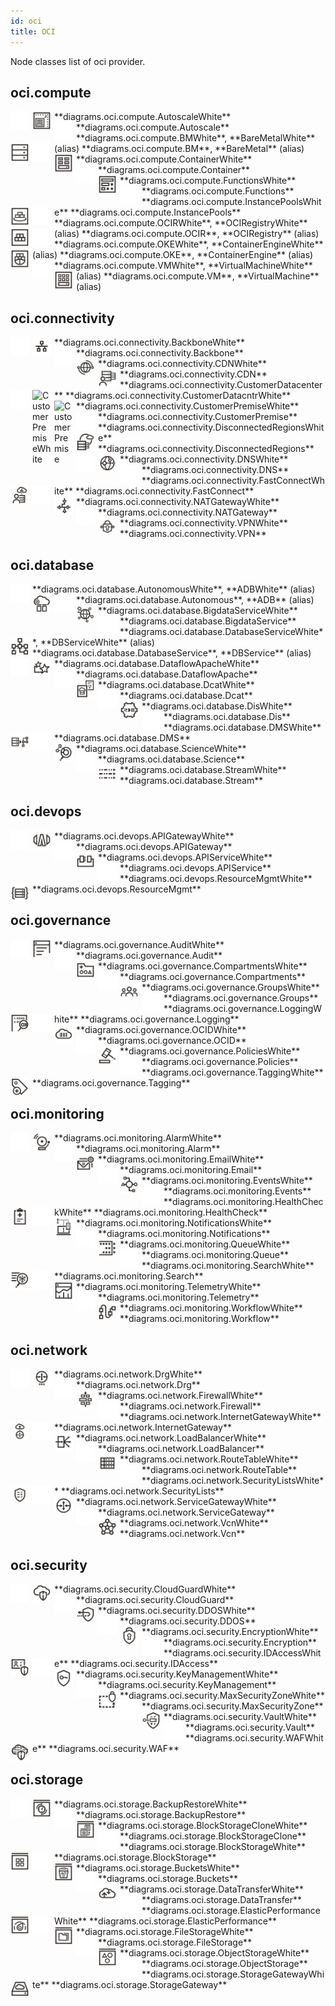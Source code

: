 ```yaml
---
id: oci
title: OCI
---
```


Node classes list of oci provider.

## oci.compute


<img width="30" src="/img/resources/oci/compute/autoscale-white.png" alt="AutoscaleWhite" style="float: left; padding-right: 5px;" >
**diagrams.oci.compute.AutoscaleWhite**

<img width="30" src="/img/resources/oci/compute/autoscale.png" alt="Autoscale" style="float: left; padding-right: 5px;" >
**diagrams.oci.compute.Autoscale**

<img width="30" src="/img/resources/oci/compute/bm-white.png" alt="BMWhite" style="float: left; padding-right: 5px;" >
**diagrams.oci.compute.BMWhite**, **BareMetalWhite** (alias)

<img width="30" src="/img/resources/oci/compute/bm.png" alt="BM" style="float: left; padding-right: 5px;" >
**diagrams.oci.compute.BM**, **BareMetal** (alias)

<img width="30" src="/img/resources/oci/compute/container-white.png" alt="ContainerWhite" style="float: left; padding-right: 5px;" >
**diagrams.oci.compute.ContainerWhite**

<img width="30" src="/img/resources/oci/compute/container.png" alt="Container" style="float: left; padding-right: 5px;" >
**diagrams.oci.compute.Container**

<img width="30" src="/img/resources/oci/compute/functions-white.png" alt="FunctionsWhite" style="float: left; padding-right: 5px;" >
**diagrams.oci.compute.FunctionsWhite**

<img width="30" src="/img/resources/oci/compute/functions.png" alt="Functions" style="float: left; padding-right: 5px;" >
**diagrams.oci.compute.Functions**

<img width="30" src="/img/resources/oci/compute/instance-pools-white.png" alt="InstancePoolsWhite" style="float: left; padding-right: 5px;" >
**diagrams.oci.compute.InstancePoolsWhite**

<img width="30" src="/img/resources/oci/compute/instance-pools.png" alt="InstancePools" style="float: left; padding-right: 5px;" >
**diagrams.oci.compute.InstancePools**

<img width="30" src="/img/resources/oci/compute/ocir-white.png" alt="OCIRWhite" style="float: left; padding-right: 5px;" >
**diagrams.oci.compute.OCIRWhite**, **OCIRegistryWhite** (alias)

<img width="30" src="/img/resources/oci/compute/ocir.png" alt="OCIR" style="float: left; padding-right: 5px;" >
**diagrams.oci.compute.OCIR**, **OCIRegistry** (alias)

<img width="30" src="/img/resources/oci/compute/oke-white.png" alt="OKEWhite" style="float: left; padding-right: 5px;" >
**diagrams.oci.compute.OKEWhite**, **ContainerEngineWhite** (alias)

<img width="30" src="/img/resources/oci/compute/oke.png" alt="OKE" style="float: left; padding-right: 5px;" >
**diagrams.oci.compute.OKE**, **ContainerEngine** (alias)

<img width="30" src="/img/resources/oci/compute/vm-white.png" alt="VMWhite" style="float: left; padding-right: 5px;" >
**diagrams.oci.compute.VMWhite**, **VirtualMachineWhite** (alias)

<img width="30" src="/img/resources/oci/compute/vm.png" alt="VM" style="float: left; padding-right: 5px;" >
**diagrams.oci.compute.VM**, **VirtualMachine** (alias)

## oci.connectivity


<img width="30" src="/img/resources/oci/connectivity/backbone-white.png" alt="BackboneWhite" style="float: left; padding-right: 5px;" >
**diagrams.oci.connectivity.BackboneWhite**

<img width="30" src="/img/resources/oci/connectivity/backbone.png" alt="Backbone" style="float: left; padding-right: 5px;" >
**diagrams.oci.connectivity.Backbone**

<img width="30" src="/img/resources/oci/connectivity/cdn-white.png" alt="CDNWhite" style="float: left; padding-right: 5px;" >
**diagrams.oci.connectivity.CDNWhite**

<img width="30" src="/img/resources/oci/connectivity/cdn.png" alt="CDN" style="float: left; padding-right: 5px;" >
**diagrams.oci.connectivity.CDN**

<img width="30" src="/img/resources/oci/connectivity/customer-datacenter.png" alt="CustomerDatacenter" style="float: left; padding-right: 5px;" >
**diagrams.oci.connectivity.CustomerDatacenter**

<img width="30" src="/img/resources/oci/connectivity/customer-datacntr-white.png" alt="CustomerDatacntrWhite" style="float: left; padding-right: 5px;" >
**diagrams.oci.connectivity.CustomerDatacntrWhite**

<img width="30" src="/img/resources/oci/connectivity/customer-premise-white.png" alt="CustomerPremiseWhite" style="float: left; padding-right: 5px;" >
**diagrams.oci.connectivity.CustomerPremiseWhite**

<img width="30" src="/img/resources/oci/connectivity/customer-premise.png" alt="CustomerPremise" style="float: left; padding-right: 5px;" >
**diagrams.oci.connectivity.CustomerPremise**

<img width="30" src="/img/resources/oci/connectivity/disconnected-regions-white.png" alt="DisconnectedRegionsWhite" style="float: left; padding-right: 5px;" >
**diagrams.oci.connectivity.DisconnectedRegionsWhite**

<img width="30" src="/img/resources/oci/connectivity/disconnected-regions.png" alt="DisconnectedRegions" style="float: left; padding-right: 5px;" >
**diagrams.oci.connectivity.DisconnectedRegions**

<img width="30" src="/img/resources/oci/connectivity/dns-white.png" alt="DNSWhite" style="float: left; padding-right: 5px;" >
**diagrams.oci.connectivity.DNSWhite**

<img width="30" src="/img/resources/oci/connectivity/dns.png" alt="DNS" style="float: left; padding-right: 5px;" >
**diagrams.oci.connectivity.DNS**

<img width="30" src="/img/resources/oci/connectivity/fast-connect-white.png" alt="FastConnectWhite" style="float: left; padding-right: 5px;" >
**diagrams.oci.connectivity.FastConnectWhite**

<img width="30" src="/img/resources/oci/connectivity/fast-connect.png" alt="FastConnect" style="float: left; padding-right: 5px;" >
**diagrams.oci.connectivity.FastConnect**

<img width="30" src="/img/resources/oci/connectivity/nat-gateway-white.png" alt="NATGatewayWhite" style="float: left; padding-right: 5px;" >
**diagrams.oci.connectivity.NATGatewayWhite**

<img width="30" src="/img/resources/oci/connectivity/nat-gateway.png" alt="NATGateway" style="float: left; padding-right: 5px;" >
**diagrams.oci.connectivity.NATGateway**

<img width="30" src="/img/resources/oci/connectivity/vpn-white.png" alt="VPNWhite" style="float: left; padding-right: 5px;" >
**diagrams.oci.connectivity.VPNWhite**

<img width="30" src="/img/resources/oci/connectivity/vpn.png" alt="VPN" style="float: left; padding-right: 5px;" >
**diagrams.oci.connectivity.VPN**

## oci.database


<img width="30" src="/img/resources/oci/database/autonomous-white.png" alt="AutonomousWhite" style="float: left; padding-right: 5px;" >
**diagrams.oci.database.AutonomousWhite**, **ADBWhite** (alias)

<img width="30" src="/img/resources/oci/database/autonomous.png" alt="Autonomous" style="float: left; padding-right: 5px;" >
**diagrams.oci.database.Autonomous**, **ADB** (alias)

<img width="30" src="/img/resources/oci/database/bigdata-service-white.png" alt="BigdataServiceWhite" style="float: left; padding-right: 5px;" >
**diagrams.oci.database.BigdataServiceWhite**

<img width="30" src="/img/resources/oci/database/bigdata-service.png" alt="BigdataService" style="float: left; padding-right: 5px;" >
**diagrams.oci.database.BigdataService**

<img width="30" src="/img/resources/oci/database/database-service-white.png" alt="DatabaseServiceWhite" style="float: left; padding-right: 5px;" >
**diagrams.oci.database.DatabaseServiceWhite**, **DBServiceWhite** (alias)

<img width="30" src="/img/resources/oci/database/database-service.png" alt="DatabaseService" style="float: left; padding-right: 5px;" >
**diagrams.oci.database.DatabaseService**, **DBService** (alias)

<img width="30" src="/img/resources/oci/database/dataflow-apache-white.png" alt="DataflowApacheWhite" style="float: left; padding-right: 5px;" >
**diagrams.oci.database.DataflowApacheWhite**

<img width="30" src="/img/resources/oci/database/dataflow-apache.png" alt="DataflowApache" style="float: left; padding-right: 5px;" >
**diagrams.oci.database.DataflowApache**

<img width="30" src="/img/resources/oci/database/dcat-white.png" alt="DcatWhite" style="float: left; padding-right: 5px;" >
**diagrams.oci.database.DcatWhite**

<img width="30" src="/img/resources/oci/database/dcat.png" alt="Dcat" style="float: left; padding-right: 5px;" >
**diagrams.oci.database.Dcat**

<img width="30" src="/img/resources/oci/database/dis-white.png" alt="DisWhite" style="float: left; padding-right: 5px;" >
**diagrams.oci.database.DisWhite**

<img width="30" src="/img/resources/oci/database/dis.png" alt="Dis" style="float: left; padding-right: 5px;" >
**diagrams.oci.database.Dis**

<img width="30" src="/img/resources/oci/database/dms-white.png" alt="DMSWhite" style="float: left; padding-right: 5px;" >
**diagrams.oci.database.DMSWhite**

<img width="30" src="/img/resources/oci/database/dms.png" alt="DMS" style="float: left; padding-right: 5px;" >
**diagrams.oci.database.DMS**

<img width="30" src="/img/resources/oci/database/science-white.png" alt="ScienceWhite" style="float: left; padding-right: 5px;" >
**diagrams.oci.database.ScienceWhite**

<img width="30" src="/img/resources/oci/database/science.png" alt="Science" style="float: left; padding-right: 5px;" >
**diagrams.oci.database.Science**

<img width="30" src="/img/resources/oci/database/stream-white.png" alt="StreamWhite" style="float: left; padding-right: 5px;" >
**diagrams.oci.database.StreamWhite**

<img width="30" src="/img/resources/oci/database/stream.png" alt="Stream" style="float: left; padding-right: 5px;" >
**diagrams.oci.database.Stream**

## oci.devops


<img width="30" src="/img/resources/oci/devops/api-gateway-white.png" alt="APIGatewayWhite" style="float: left; padding-right: 5px;" >
**diagrams.oci.devops.APIGatewayWhite**

<img width="30" src="/img/resources/oci/devops/api-gateway.png" alt="APIGateway" style="float: left; padding-right: 5px;" >
**diagrams.oci.devops.APIGateway**

<img width="30" src="/img/resources/oci/devops/api-service-white.png" alt="APIServiceWhite" style="float: left; padding-right: 5px;" >
**diagrams.oci.devops.APIServiceWhite**

<img width="30" src="/img/resources/oci/devops/api-service.png" alt="APIService" style="float: left; padding-right: 5px;" >
**diagrams.oci.devops.APIService**

<img width="30" src="/img/resources/oci/devops/resource-mgmt-white.png" alt="ResourceMgmtWhite" style="float: left; padding-right: 5px;" >
**diagrams.oci.devops.ResourceMgmtWhite**

<img width="30" src="/img/resources/oci/devops/resource-mgmt.png" alt="ResourceMgmt" style="float: left; padding-right: 5px;" >
**diagrams.oci.devops.ResourceMgmt**

## oci.governance


<img width="30" src="/img/resources/oci/governance/audit-white.png" alt="AuditWhite" style="float: left; padding-right: 5px;" >
**diagrams.oci.governance.AuditWhite**

<img width="30" src="/img/resources/oci/governance/audit.png" alt="Audit" style="float: left; padding-right: 5px;" >
**diagrams.oci.governance.Audit**

<img width="30" src="/img/resources/oci/governance/compartments-white.png" alt="CompartmentsWhite" style="float: left; padding-right: 5px;" >
**diagrams.oci.governance.CompartmentsWhite**

<img width="30" src="/img/resources/oci/governance/compartments.png" alt="Compartments" style="float: left; padding-right: 5px;" >
**diagrams.oci.governance.Compartments**

<img width="30" src="/img/resources/oci/governance/groups-white.png" alt="GroupsWhite" style="float: left; padding-right: 5px;" >
**diagrams.oci.governance.GroupsWhite**

<img width="30" src="/img/resources/oci/governance/groups.png" alt="Groups" style="float: left; padding-right: 5px;" >
**diagrams.oci.governance.Groups**

<img width="30" src="/img/resources/oci/governance/logging-white.png" alt="LoggingWhite" style="float: left; padding-right: 5px;" >
**diagrams.oci.governance.LoggingWhite**

<img width="30" src="/img/resources/oci/governance/logging.png" alt="Logging" style="float: left; padding-right: 5px;" >
**diagrams.oci.governance.Logging**

<img width="30" src="/img/resources/oci/governance/ocid-white.png" alt="OCIDWhite" style="float: left; padding-right: 5px;" >
**diagrams.oci.governance.OCIDWhite**

<img width="30" src="/img/resources/oci/governance/ocid.png" alt="OCID" style="float: left; padding-right: 5px;" >
**diagrams.oci.governance.OCID**

<img width="30" src="/img/resources/oci/governance/policies-white.png" alt="PoliciesWhite" style="float: left; padding-right: 5px;" >
**diagrams.oci.governance.PoliciesWhite**

<img width="30" src="/img/resources/oci/governance/policies.png" alt="Policies" style="float: left; padding-right: 5px;" >
**diagrams.oci.governance.Policies**

<img width="30" src="/img/resources/oci/governance/tagging-white.png" alt="TaggingWhite" style="float: left; padding-right: 5px;" >
**diagrams.oci.governance.TaggingWhite**

<img width="30" src="/img/resources/oci/governance/tagging.png" alt="Tagging" style="float: left; padding-right: 5px;" >
**diagrams.oci.governance.Tagging**

## oci.monitoring


<img width="30" src="/img/resources/oci/monitoring/alarm-white.png" alt="AlarmWhite" style="float: left; padding-right: 5px;" >
**diagrams.oci.monitoring.AlarmWhite**

<img width="30" src="/img/resources/oci/monitoring/alarm.png" alt="Alarm" style="float: left; padding-right: 5px;" >
**diagrams.oci.monitoring.Alarm**

<img width="30" src="/img/resources/oci/monitoring/email-white.png" alt="EmailWhite" style="float: left; padding-right: 5px;" >
**diagrams.oci.monitoring.EmailWhite**

<img width="30" src="/img/resources/oci/monitoring/email.png" alt="Email" style="float: left; padding-right: 5px;" >
**diagrams.oci.monitoring.Email**

<img width="30" src="/img/resources/oci/monitoring/events-white.png" alt="EventsWhite" style="float: left; padding-right: 5px;" >
**diagrams.oci.monitoring.EventsWhite**

<img width="30" src="/img/resources/oci/monitoring/events.png" alt="Events" style="float: left; padding-right: 5px;" >
**diagrams.oci.monitoring.Events**

<img width="30" src="/img/resources/oci/monitoring/health-check-white.png" alt="HealthCheckWhite" style="float: left; padding-right: 5px;" >
**diagrams.oci.monitoring.HealthCheckWhite**

<img width="30" src="/img/resources/oci/monitoring/health-check.png" alt="HealthCheck" style="float: left; padding-right: 5px;" >
**diagrams.oci.monitoring.HealthCheck**

<img width="30" src="/img/resources/oci/monitoring/notifications-white.png" alt="NotificationsWhite" style="float: left; padding-right: 5px;" >
**diagrams.oci.monitoring.NotificationsWhite**

<img width="30" src="/img/resources/oci/monitoring/notifications.png" alt="Notifications" style="float: left; padding-right: 5px;" >
**diagrams.oci.monitoring.Notifications**

<img width="30" src="/img/resources/oci/monitoring/queue-white.png" alt="QueueWhite" style="float: left; padding-right: 5px;" >
**diagrams.oci.monitoring.QueueWhite**

<img width="30" src="/img/resources/oci/monitoring/queue.png" alt="Queue" style="float: left; padding-right: 5px;" >
**diagrams.oci.monitoring.Queue**

<img width="30" src="/img/resources/oci/monitoring/search-white.png" alt="SearchWhite" style="float: left; padding-right: 5px;" >
**diagrams.oci.monitoring.SearchWhite**

<img width="30" src="/img/resources/oci/monitoring/search.png" alt="Search" style="float: left; padding-right: 5px;" >
**diagrams.oci.monitoring.Search**

<img width="30" src="/img/resources/oci/monitoring/telemetry-white.png" alt="TelemetryWhite" style="float: left; padding-right: 5px;" >
**diagrams.oci.monitoring.TelemetryWhite**

<img width="30" src="/img/resources/oci/monitoring/telemetry.png" alt="Telemetry" style="float: left; padding-right: 5px;" >
**diagrams.oci.monitoring.Telemetry**

<img width="30" src="/img/resources/oci/monitoring/workflow-white.png" alt="WorkflowWhite" style="float: left; padding-right: 5px;" >
**diagrams.oci.monitoring.WorkflowWhite**

<img width="30" src="/img/resources/oci/monitoring/workflow.png" alt="Workflow" style="float: left; padding-right: 5px;" >
**diagrams.oci.monitoring.Workflow**

## oci.network


<img width="30" src="/img/resources/oci/network/drg-white.png" alt="DrgWhite" style="float: left; padding-right: 5px;" >
**diagrams.oci.network.DrgWhite**

<img width="30" src="/img/resources/oci/network/drg.png" alt="Drg" style="float: left; padding-right: 5px;" >
**diagrams.oci.network.Drg**

<img width="30" src="/img/resources/oci/network/firewall-white.png" alt="FirewallWhite" style="float: left; padding-right: 5px;" >
**diagrams.oci.network.FirewallWhite**

<img width="30" src="/img/resources/oci/network/firewall.png" alt="Firewall" style="float: left; padding-right: 5px;" >
**diagrams.oci.network.Firewall**

<img width="30" src="/img/resources/oci/network/internet-gateway-white.png" alt="InternetGatewayWhite" style="float: left; padding-right: 5px;" >
**diagrams.oci.network.InternetGatewayWhite**

<img width="30" src="/img/resources/oci/network/internet-gateway.png" alt="InternetGateway" style="float: left; padding-right: 5px;" >
**diagrams.oci.network.InternetGateway**

<img width="30" src="/img/resources/oci/network/load-balancer-white.png" alt="LoadBalancerWhite" style="float: left; padding-right: 5px;" >
**diagrams.oci.network.LoadBalancerWhite**

<img width="30" src="/img/resources/oci/network/load-balancer.png" alt="LoadBalancer" style="float: left; padding-right: 5px;" >
**diagrams.oci.network.LoadBalancer**

<img width="30" src="/img/resources/oci/network/route-table-white.png" alt="RouteTableWhite" style="float: left; padding-right: 5px;" >
**diagrams.oci.network.RouteTableWhite**

<img width="30" src="/img/resources/oci/network/route-table.png" alt="RouteTable" style="float: left; padding-right: 5px;" >
**diagrams.oci.network.RouteTable**

<img width="30" src="/img/resources/oci/network/security-lists-white.png" alt="SecurityListsWhite" style="float: left; padding-right: 5px;" >
**diagrams.oci.network.SecurityListsWhite**

<img width="30" src="/img/resources/oci/network/security-lists.png" alt="SecurityLists" style="float: left; padding-right: 5px;" >
**diagrams.oci.network.SecurityLists**

<img width="30" src="/img/resources/oci/network/service-gateway-white.png" alt="ServiceGatewayWhite" style="float: left; padding-right: 5px;" >
**diagrams.oci.network.ServiceGatewayWhite**

<img width="30" src="/img/resources/oci/network/service-gateway.png" alt="ServiceGateway" style="float: left; padding-right: 5px;" >
**diagrams.oci.network.ServiceGateway**

<img width="30" src="/img/resources/oci/network/vcn-white.png" alt="VcnWhite" style="float: left; padding-right: 5px;" >
**diagrams.oci.network.VcnWhite**

<img width="30" src="/img/resources/oci/network/vcn.png" alt="Vcn" style="float: left; padding-right: 5px;" >
**diagrams.oci.network.Vcn**

## oci.security


<img width="30" src="/img/resources/oci/security/cloud-guard-white.png" alt="CloudGuardWhite" style="float: left; padding-right: 5px;" >
**diagrams.oci.security.CloudGuardWhite**

<img width="30" src="/img/resources/oci/security/cloud-guard.png" alt="CloudGuard" style="float: left; padding-right: 5px;" >
**diagrams.oci.security.CloudGuard**

<img width="30" src="/img/resources/oci/security/ddos-white.png" alt="DDOSWhite" style="float: left; padding-right: 5px;" >
**diagrams.oci.security.DDOSWhite**

<img width="30" src="/img/resources/oci/security/ddos.png" alt="DDOS" style="float: left; padding-right: 5px;" >
**diagrams.oci.security.DDOS**

<img width="30" src="/img/resources/oci/security/encryption-white.png" alt="EncryptionWhite" style="float: left; padding-right: 5px;" >
**diagrams.oci.security.EncryptionWhite**

<img width="30" src="/img/resources/oci/security/encryption.png" alt="Encryption" style="float: left; padding-right: 5px;" >
**diagrams.oci.security.Encryption**

<img width="30" src="/img/resources/oci/security/id-access-white.png" alt="IDAccessWhite" style="float: left; padding-right: 5px;" >
**diagrams.oci.security.IDAccessWhite**

<img width="30" src="/img/resources/oci/security/id-access.png" alt="IDAccess" style="float: left; padding-right: 5px;" >
**diagrams.oci.security.IDAccess**

<img width="30" src="/img/resources/oci/security/key-management-white.png" alt="KeyManagementWhite" style="float: left; padding-right: 5px;" >
**diagrams.oci.security.KeyManagementWhite**

<img width="30" src="/img/resources/oci/security/key-management.png" alt="KeyManagement" style="float: left; padding-right: 5px;" >
**diagrams.oci.security.KeyManagement**

<img width="30" src="/img/resources/oci/security/max-security-zone-white.png" alt="MaxSecurityZoneWhite" style="float: left; padding-right: 5px;" >
**diagrams.oci.security.MaxSecurityZoneWhite**

<img width="30" src="/img/resources/oci/security/max-security-zone.png" alt="MaxSecurityZone" style="float: left; padding-right: 5px;" >
**diagrams.oci.security.MaxSecurityZone**

<img width="30" src="/img/resources/oci/security/vault-white.png" alt="VaultWhite" style="float: left; padding-right: 5px;" >
**diagrams.oci.security.VaultWhite**

<img width="30" src="/img/resources/oci/security/vault.png" alt="Vault" style="float: left; padding-right: 5px;" >
**diagrams.oci.security.Vault**

<img width="30" src="/img/resources/oci/security/waf-white.png" alt="WAFWhite" style="float: left; padding-right: 5px;" >
**diagrams.oci.security.WAFWhite**

<img width="30" src="/img/resources/oci/security/waf.png" alt="WAF" style="float: left; padding-right: 5px;" >
**diagrams.oci.security.WAF**

## oci.storage


<img width="30" src="/img/resources/oci/storage/backup-restore-white.png" alt="BackupRestoreWhite" style="float: left; padding-right: 5px;" >
**diagrams.oci.storage.BackupRestoreWhite**

<img width="30" src="/img/resources/oci/storage/backup-restore.png" alt="BackupRestore" style="float: left; padding-right: 5px;" >
**diagrams.oci.storage.BackupRestore**

<img width="30" src="/img/resources/oci/storage/block-storage-clone-white.png" alt="BlockStorageCloneWhite" style="float: left; padding-right: 5px;" >
**diagrams.oci.storage.BlockStorageCloneWhite**

<img width="30" src="/img/resources/oci/storage/block-storage-clone.png" alt="BlockStorageClone" style="float: left; padding-right: 5px;" >
**diagrams.oci.storage.BlockStorageClone**

<img width="30" src="/img/resources/oci/storage/block-storage-white.png" alt="BlockStorageWhite" style="float: left; padding-right: 5px;" >
**diagrams.oci.storage.BlockStorageWhite**

<img width="30" src="/img/resources/oci/storage/block-storage.png" alt="BlockStorage" style="float: left; padding-right: 5px;" >
**diagrams.oci.storage.BlockStorage**

<img width="30" src="/img/resources/oci/storage/buckets-white.png" alt="BucketsWhite" style="float: left; padding-right: 5px;" >
**diagrams.oci.storage.BucketsWhite**

<img width="30" src="/img/resources/oci/storage/buckets.png" alt="Buckets" style="float: left; padding-right: 5px;" >
**diagrams.oci.storage.Buckets**

<img width="30" src="/img/resources/oci/storage/data-transfer-white.png" alt="DataTransferWhite" style="float: left; padding-right: 5px;" >
**diagrams.oci.storage.DataTransferWhite**

<img width="30" src="/img/resources/oci/storage/data-transfer.png" alt="DataTransfer" style="float: left; padding-right: 5px;" >
**diagrams.oci.storage.DataTransfer**

<img width="30" src="/img/resources/oci/storage/elastic-performance-white.png" alt="ElasticPerformanceWhite" style="float: left; padding-right: 5px;" >
**diagrams.oci.storage.ElasticPerformanceWhite**

<img width="30" src="/img/resources/oci/storage/elastic-performance.png" alt="ElasticPerformance" style="float: left; padding-right: 5px;" >
**diagrams.oci.storage.ElasticPerformance**

<img width="30" src="/img/resources/oci/storage/file-storage-white.png" alt="FileStorageWhite" style="float: left; padding-right: 5px;" >
**diagrams.oci.storage.FileStorageWhite**

<img width="30" src="/img/resources/oci/storage/file-storage.png" alt="FileStorage" style="float: left; padding-right: 5px;" >
**diagrams.oci.storage.FileStorage**

<img width="30" src="/img/resources/oci/storage/object-storage-white.png" alt="ObjectStorageWhite" style="float: left; padding-right: 5px;" >
**diagrams.oci.storage.ObjectStorageWhite**

<img width="30" src="/img/resources/oci/storage/object-storage.png" alt="ObjectStorage" style="float: left; padding-right: 5px;" >
**diagrams.oci.storage.ObjectStorage**

<img width="30" src="/img/resources/oci/storage/storage-gateway-white.png" alt="StorageGatewayWhite" style="float: left; padding-right: 5px;" >
**diagrams.oci.storage.StorageGatewayWhite**

<img width="30" src="/img/resources/oci/storage/storage-gateway.png" alt="StorageGateway" style="float: left; padding-right: 5px;" >
**diagrams.oci.storage.StorageGateway**
